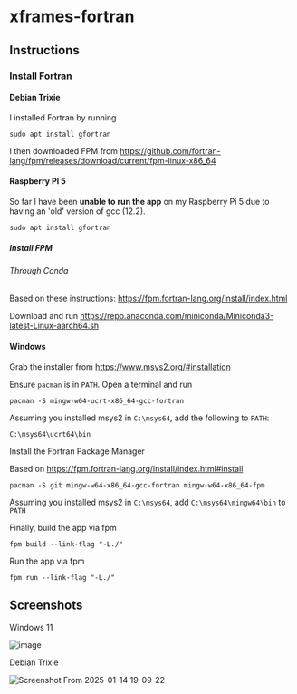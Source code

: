 # xframes-fortran

## Instructions

### Install Fortran

#### Debian Trixie

I installed Fortran by running

`sudo apt install gfortran`

I then downloaded FPM from https://github.com/fortran-lang/fpm/releases/download/current/fpm-linux-x86_64

#### Raspberry PI 5

So far I have been **unable to run the app** on my Raspberry Pi 5 due to having an 'old' version of gcc (12.2).

`sudo apt install gfortran`

##### Install FPM

###### Through Conda

Based on these instructions: https://fpm.fortran-lang.org/install/index.html

Download and run https://repo.anaconda.com/miniconda/Miniconda3-latest-Linux-aarch64.sh



#### Windows

Grab the installer from https://www.msys2.org/#installation

Ensure `pacman` is in `PATH`. Open a terminal and run 

`pacman -S mingw-w64-ucrt-x86_64-gcc-fortran`

Assuming you installed msys2 in `C:\msys64`, add the following to `PATH`:

`C:\msys64\ucrt64\bin`

Install the Fortran Package Manager

Based on https://fpm.fortran-lang.org/install/index.html#install

`pacman -S git mingw-w64-x86_64-gcc-fortran mingw-w64-x86_64-fpm`

Assuming you installed msys2 in `C:\msys64`, add `C:\msys64\mingw64\bin` to `PATH`

Finally, build the app via fpm

`fpm build --link-flag "-L./"`

Run the app via fpm

`fpm run --link-flag "-L./"`

## Screenshots

Windows 11

![image](https://github.com/user-attachments/assets/cd3aab3b-8201-4f50-b4c9-94165d44e5e7)

Debian Trixie

![Screenshot From 2025-01-14 19-09-22](https://github.com/user-attachments/assets/9b866568-9eec-415b-a5b3-ae62983a846c)


